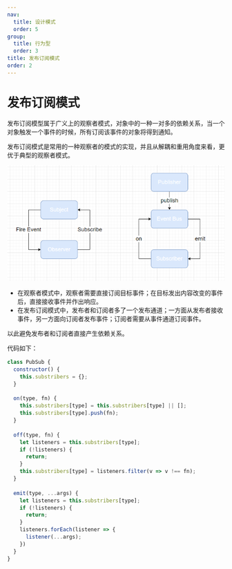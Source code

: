```yaml
---
nav:
  title: 设计模式
  order: 5
group:
  title: 行为型
  order: 3
title: 发布订阅模式
order: 2
---
```

# 发布订阅模式

发布订阅模型属于广义上的观察者模式，对象中的一种一对多的依赖关系，当一个对象触发一个事件的时候，所有订阅该事件的对象将得到通知。

发布订阅模式是常用的一种观察者的模式的实现，并且从解耦和重用角度来看，更优于典型的观察者模式。

![image-20210827222526986](./image-20210827222526986.png)

- 在观察者模式中，观察者需要直接订阅目标事件；在目标发出内容改变的事件后，直接接收事件并作出响应。
- 在发布订阅模式中，发布者和订阅者多了一个发布通道；一方面从发布者接收事件，另一方面向订阅者发布事件；订阅者需要从事件通道订阅事件。

以此避免发布者和订阅者直接产生依赖关系。

代码如下：

```js
class PubSub {
  constructor() {
    this.substribers = {};
  }

  on(type, fn) {
    this.substribers[type] = this.substribers[type] || [];
    this.substribers[type].push(fn);
  }

  off(type, fn) {
    let listeners = this.substribers[type];
    if (!listeners) {
      return;
    }
    this.substribers[type] = listeners.filter(v => v !== fn);
  }

  emit(type, ...args) {
    let listeners = this.substribers[type];
    if (!listeners) {
      return;
    }
    listeners.forEach(listener => {
      listener(...args);
    })
  }
}
```

